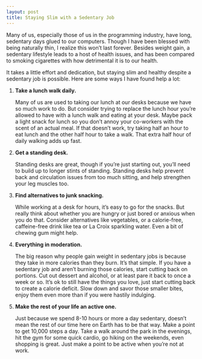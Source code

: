 ```yaml
---
layout: post
title: Staying Slim with a Sedentary Job
---
```


Many of us, especially those of us in the programming industry, have long, sedentary days glued to our computers. Though I have been blessed with being naturally thin, I realize this won’t last forever. Besides weight gain, a sedentary lifestyle leads to a host of health issues, and has been compared to smoking cigarettes with how detrimental it is to our health.

It takes a little effort and dedication, but staying slim and healthy despite a sedentary job is possible. Here are some ways I have found help a lot:

1. **Take a lunch walk daily.**

    Many of us are used to taking our lunch at our desks because we have so much work to do. But consider trying to replace the lunch hour you’re allowed to have with a lunch walk and eating at your desk. Maybe pack a light snack for lunch so you don’t annoy your co-workers with the scent of an actual meal. If that doesn’t work, try taking half an hour to eat lunch and the other half hour to take a walk. That extra half hour of daily walking adds up fast.

2. **Get a standing desk.**

    Standing desks are great, though if you’re just starting out, you’ll need to build up to longer stints of standing. Standing desks help prevent back and circulation issues from too much sitting, and help strengthen your leg muscles too.

3. **Find alternatives to junk snacking.**

    While working at a desk for hours, it’s easy to go for the snacks. But really think about whether you are hungry or just bored or anxious when you do that. Consider alternatives like vegetables, or a calorie-free, caffeine-free drink like tea or La Croix sparkling water. Even a bit of chewing gum might help.

4. **Everything in moderation.**

    The big reason why people gain weight in sedentary jobs is because they take in more calories than they burn. It’s that simple. If you have a sedentary job and aren’t burning those calories, start cutting back on portions. Cut out dessert and alcohol, or at least pare it back to once a week or so. It’s ok to still have the things you love, just start cutting back to create a calorie deficit. Slow down and savor those smaller bites, enjoy them even more than if you were hastily indulging.

5. **Make the rest of your life an active one.**

    Just because we spend 8-10 hours or more a day sedentary, doesn’t mean the rest of our time here on Earth has to be that way. Make a point to get 10,000 steps a day. Take a walk around the park in the evenings, hit the gym for some quick cardio, go hiking on the weekends, even shopping is great. Just make a point to be active when you’re not at work.
